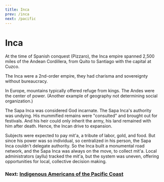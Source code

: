 ```yaml
---
title: Inca
prev: /inca
next: /pacific
---
```


# Inca

At the time of Spanish conquest (Pizzaro), the Inca empire spanned 2,500 miles of the Andean Cordillera, from Quito to Santiago with the capital at Cuzco.

The Inca were a 2nd-order empire, they had charisma and sovereignty without bureaucracy.

In Europe, mountains typically offered refuge from kings.
The Andes were the center of power.
(Another example of geography not determining social organization.)

The Sapa Inca was considered God incarnate.
The Sapa Inca's authority was undying.
His mummified remains were "consulted" and brought out for festivals.
And his heir could only inherit the army, his land remained with him after death.
Hence, the Incan drive to expansion.

Subjects were expected to pay mit'a, a tribute of labor, gold, and food.
But since his power was so individual, so centralized in his person, the Sapa Inca couldn't delegate authority.
So the Inca built a monumental road network, and the Sapa Inca was always on the move, to collect mit'a.
Local administrators (ayllu) tracked the mit'a, but the system was uneven, offering opportunities for local, collective decision making.

### Next: [Indigenous Americans of the Pacific Coast](/pacific)
